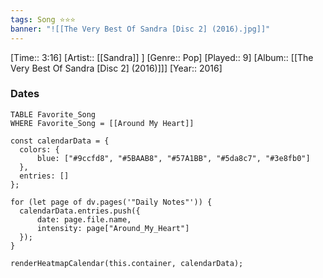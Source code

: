 ```yaml
---
tags: Song ⭐⭐⭐ 
banner: "![[The Very Best Of Sandra [Disc 2] (2016).jpg]]"
---
```

[Time:: 3:16]
[Artist:: [[Sandra]] ]
[Genre:: Pop]
[Played:: 9]
[Album:: [[The Very Best Of Sandra [Disc 2] (2016)]]]
[Year:: 2016]
### Dates
````dataview
TABLE Favorite_Song
WHERE Favorite_Song = [[Around My Heart]]
````

  ```dataviewjs
const calendarData = { 
	colors: { 
		blue: ["#9ccfd8", "#5BAAB8", "#57A1BB", "#5da8c7", "#3e8fb0"] 
	}, 
	entries: [] 
}; 

for (let page of dv.pages('"Daily Notes"')) { 
	calendarData.entries.push({ 
		date: page.file.name, 
		intensity: page["Around_My_Heart"]
	}); 
} 

renderHeatmapCalendar(this.container, calendarData);
```
